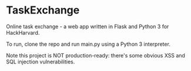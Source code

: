 # TaskExchange

Online task exchange - a web app written in Flask and Python 3 for HackHarvard.

To run, clone the repo and run main.py using a Python 3 interpreter.

Note this project is NOT production-ready: there's some obvious XSS and SQL injection vulnerabilities.
